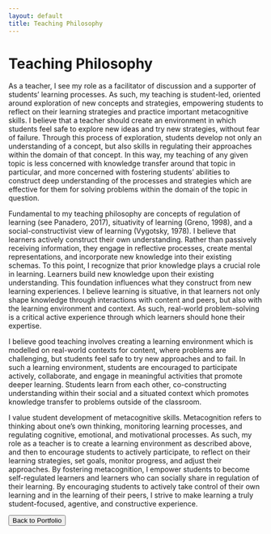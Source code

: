 ```yaml
---
layout: default
title: Teaching Philosophy
---
```


# Teaching Philosophy

As a teacher, I see my role as a facilitator of discussion and a supporter of students’ learning processes. As such, my teaching is student-led, oriented around exploration of new concepts and strategies, empowering students to reflect on their learning strategies and practice important metacognitive skills. I believe that a teacher should create an environment in which students feel safe to explore new ideas and try new strategies, without fear of failure. Through this process of exploration, students develop not only an understanding of a concept, but also skills in regulating their approaches within the domain of that concept. In this way, my teaching of any given topic is less concerned with knowledge transfer around that topic in particular, and more concerned with fostering students’ abilities to construct deep understanding of the processes and strategies which are effective for them for solving problems within the domain of the topic in question.

Fundamental to my teaching philosophy are concepts of regulation of learning (see Panadero, 2017), situativity of learning (Greno, 1998), and a social-constructivist view of learning (Vygotsky, 1978). I believe that learners actively construct their own understanding. Rather than passively receiving information, they engage in reflective processes, create mental representations, and incorporate new knowledge into their existing schemas. To this point, I recognize that prior knowledge plays a crucial role in learning. Learners build new knowledge upon their existing understanding. This foundation influences what they construct from new learning experiences. I believe learning is situative, in that learners not only shape knowledge through interactions with content and peers, but also with the learning environment and context. As such, real-world problem-solving is a critical active experience through which learners should hone their expertise.

I believe good teaching involves creating a learning environment which is modelled on real-world contexts for content, where problems are challenging, but students feel safe to try new approaches and to fail. In such a learning environment, students are encouraged to participate actively, collaborate, and engage in meaningful activities that promote deeper learning. Students learn from each other, co-constructing understanding within their social and a situated context which promotes knowledge transfer to problems outside of the classroom.

I value student development of metacognitive skills. Metacognition refers to thinking about one’s own thinking, monitoring learning processes, and regulating cognitive, emotional, and motivational processes. As such, my role as a teacher is to create a learning environment as described above, and then to encourage students to actively participate, to reflect on their learning strategies, set goals, monitor progress, and adjust their approaches. By fostering metacognition, I empower students to become self-regulated learners and learners who can socially share in regulation of their learning. By encouraging students to actively take control of their own learning and in the learning of their peers, I strive to make learning a truly student-focused, agentive, and constructive experience. 

[<button class="btn">Back to Portfolio</button>](portfolio.html)
